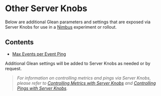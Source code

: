 # Other Server Knobs

Below are additional Glean parameters and settings that are exposed via Server Knobs for use in a [Nimbus] experiment or rollout.

## Contents
- [Max Events per Event Ping]

Additional Glean settings will be added to Server Knobs as needed or by request.

> *For information on controlling metrics and pings via Server Knobs, please refer to [Controlling Metrics with Server Knobs] and [Controlling Pings with Server Knobs].*

[Nimbus]: https://experimenter.info
[Controlling Metrics with Server Knobs]: ../metrics/index.md
[Controlling Pings with Server Knobs]: ../pings/index.md
[Max Events per Event Ping]: ./max-events.md